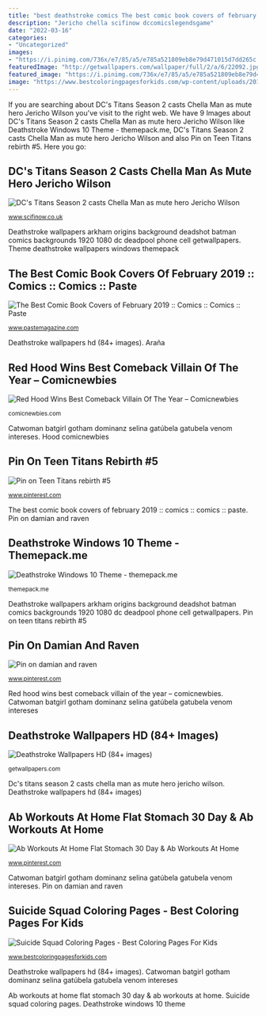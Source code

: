 ```yaml
---
title: "best deathstroke comics The best comic book covers of february 2019 :: comics :: comics :: paste"
description: "Jericho chella scifinow dccomicslegendsgame"
date: "2022-03-16"
categories:
- "Uncategorized"
images:
- "https://i.pinimg.com/736x/e7/85/a5/e785a521809eb8e79d471015d7dd265c.jpg"
featuredImage: "http://getwallpapers.com/wallpaper/full/2/a/6/22092.jpg"
featured_image: "https://i.pinimg.com/736x/e7/85/a5/e785a521809eb8e79d471015d7dd265c.jpg"
image: "https://www.bestcoloringpagesforkids.com/wp-content/uploads/2017/10/Deathstroke-Coloring-Page.jpg"
---
```


If you are searching about DC&#039;s Titans Season 2 casts Chella Man as mute hero Jericho Wilson you've visit to the right web. We have 9 Images about DC&#039;s Titans Season 2 casts Chella Man as mute hero Jericho Wilson like Deathstroke Windows 10 Theme - themepack.me, DC&#039;s Titans Season 2 casts Chella Man as mute hero Jericho Wilson and also Pin on Teen Titans rebirth #5. Here you go:

## DC&#039;s Titans Season 2 Casts Chella Man As Mute Hero Jericho Wilson

![DC&#039;s Titans Season 2 casts Chella Man as mute hero Jericho Wilson](http://www.scifinow.co.uk/wp-content/uploads/2019/03/JerichoTitans_marquee_5c904d70144719.60964589.jpg "Suicide squad coloring pages")

<small>www.scifinow.co.uk</small>

Deathstroke wallpapers arkham origins background deadshot batman comics backgrounds 1920 1080 dc deadpool phone cell getwallpapers. Theme deathstroke wallpapers windows themepack

## The Best Comic Book Covers Of February 2019 :: Comics :: Comics :: Paste

![The Best Comic Book Covers of February 2019 :: Comics :: Comics :: Paste](https://cdn.pastemagazine.com/www/system/images/photo_albums/bestcomiccoversfebruary2019/large/amazing-spider-man--15-cover-art-by-paolo-rivera.jpg?1384968217 "Red hood wins best comeback villain of the year – comicnewbies")

<small>www.pastemagazine.com</small>

Deathstroke wallpapers hd (84+ images). Araña

## Red Hood Wins Best Comeback Villain Of The Year – Comicnewbies

![Red Hood Wins Best Comeback Villain Of The Year – Comicnewbies](https://comicnewbies.com/wp-content/uploads/2019/12/f520a-red-hood-wins-comeback-villain-of-the-year-2-e1578760509597.jpg "Ab workouts at home flat stomach 30 day &amp; ab workouts at home")

<small>comicnewbies.com</small>

Catwoman batgirl gotham dominanz selina gatúbela gatubela venom intereses. Hood comicnewbies

## Pin On Teen Titans Rebirth #5

![Pin on Teen Titans rebirth #5](https://i.pinimg.com/736x/e7/85/a5/e785a521809eb8e79d471015d7dd265c.jpg "Titans rebirth bdtheque readcomicbooksonline")

<small>www.pinterest.com</small>

The best comic book covers of february 2019 :: comics :: comics :: paste. Pin on damian and raven

## Deathstroke Windows 10 Theme - Themepack.me

![Deathstroke Windows 10 Theme - themepack.me](https://themepack.me/i/c/749x468/media/g/598/deathstroke-theme-4.jpg "Deathstroke windows 10 theme")

<small>themepack.me</small>

Deathstroke wallpapers arkham origins background deadshot batman comics backgrounds 1920 1080 dc deadpool phone cell getwallpapers. Pin on teen titans rebirth #5

## Pin On Damian And Raven

![Pin on damian and raven](https://i.pinimg.com/736x/7c/a7/3d/7ca73d315e7436784b8cef220122f247.jpg "Pin on damian and raven")

<small>www.pinterest.com</small>

Red hood wins best comeback villain of the year – comicnewbies. Catwoman batgirl gotham dominanz selina gatúbela gatubela venom intereses

## Deathstroke Wallpapers HD (84+ Images)

![Deathstroke Wallpapers HD (84+ images)](http://getwallpapers.com/wallpaper/full/2/a/6/22092.jpg "Red hood wins best comeback villain of the year – comicnewbies")

<small>getwallpapers.com</small>

Dc&#039;s titans season 2 casts chella man as mute hero jericho wilson. Deathstroke wallpapers hd (84+ images)

## Ab Workouts At Home Flat Stomach 30 Day &amp; Ab Workouts At Home

![Ab Workouts At Home Flat Stomach 30 Day &amp; Ab Workouts At Home](https://i.pinimg.com/736x/a7/e3/68/a7e3687460f44661f7f0788ebd724d9c.jpg "Pin on teen titans rebirth #5")

<small>www.pinterest.com</small>

Catwoman batgirl gotham dominanz selina gatúbela gatubela venom intereses. Pin on damian and raven

## Suicide Squad Coloring Pages - Best Coloring Pages For Kids

![Suicide Squad Coloring Pages - Best Coloring Pages For Kids](https://www.bestcoloringpagesforkids.com/wp-content/uploads/2017/10/Deathstroke-Coloring-Page.jpg "Araña")

<small>www.bestcoloringpagesforkids.com</small>

Deathstroke wallpapers hd (84+ images). Catwoman batgirl gotham dominanz selina gatúbela gatubela venom intereses

Ab workouts at home flat stomach 30 day &amp; ab workouts at home. Suicide squad coloring pages. Deathstroke windows 10 theme
